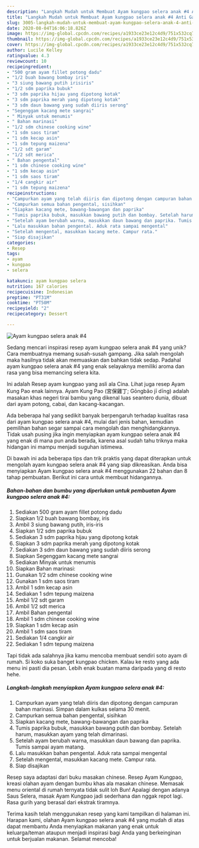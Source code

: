 ```yaml
---
description: "Langkah Mudah untuk Membuat Ayam kungpao selera anak #4 Anti Gagal"
title: "Langkah Mudah untuk Membuat Ayam kungpao selera anak #4 Anti Gagal"
slug: 3005-langkah-mudah-untuk-membuat-ayam-kungpao-selera-anak-4-anti-gagal
date: 2020-08-04T16:06:18.826Z
image: https://img-global.cpcdn.com/recipes/a1933ce23e12c4d9/751x532cq70/ayam-kungpao-selera-anak-4-foto-resep-utama.jpg
thumbnail: https://img-global.cpcdn.com/recipes/a1933ce23e12c4d9/751x532cq70/ayam-kungpao-selera-anak-4-foto-resep-utama.jpg
cover: https://img-global.cpcdn.com/recipes/a1933ce23e12c4d9/751x532cq70/ayam-kungpao-selera-anak-4-foto-resep-utama.jpg
author: Lucile Kelley
ratingvalue: 4.3
reviewcount: 10
recipeingredient:
- "500 gram ayam fillet potong dadu"
- "1/2 buah bawang bombay iris"
- "3 siung bawang putih irisiris"
- "1/2 sdm paprika bubuk"
- "3 sdm paprika hijau yang dipotong kotak"
- "3 sdm paprika merah yang dipotong kotak"
- "3 sdm daun bawang yang sudah diiris serong"
- "Segenggam kacang mete sangrai"
- " Minyak untuk menumis"
- " Bahan marinasi"
- "1/2 sdm chinese cooking wine"
- "1 sdm saos tiram"
- "1 sdm kecap asin"
- "1 sdm tepung maizena"
- "1/2 sdt garam"
- "1/2 sdt merica"
- " Bahan pengental"
- "1 sdm chinese cooking wine"
- "1 sdm kecap asin"
- "1 sdm saos tiram"
- "1/4 cangkir air"
- "1 sdm tepung maizena"
recipeinstructions:
- "Campurkan ayam yang telah diiris dan dipotong dengan campuran bahan marinasi. Simpan dalam kulkas selama 30 menit."
- "Campurkan semua bahan pengental, sisihkan"
- "Siapkan kacang mete, bawang-bawangan dan paprika"
- "Tumis paprika bubuk, masukkan bawang putih dan bombay. Setelah harum, masukkan ayam yang telah dimarinasi."
- "Setelah ayam berubah warna, masukkan daun bawang dan paprika. Tumis sampai ayam matang."
- "Lalu masukkan bahan pengental. Aduk rata sampai mengental"
- "Setelah mengental, masukkan kacang mete. Campur rata."
- "Siap disajikan"
categories:
- Resep
tags:
- ayam
- kungpao
- selera

katakunci: ayam kungpao selera 
nutrition: 167 calories
recipecuisine: Indonesian
preptime: "PT31M"
cooktime: "PT50M"
recipeyield: "2"
recipecategory: Dessert

---
```



![Ayam kungpao selera anak #4](https://img-global.cpcdn.com/recipes/a1933ce23e12c4d9/751x532cq70/ayam-kungpao-selera-anak-4-foto-resep-utama.jpg)

Sedang mencari inspirasi resep ayam kungpao selera anak #4 yang unik? Cara membuatnya memang susah-susah gampang. Jika salah mengolah maka hasilnya tidak akan memuaskan dan bahkan tidak sedap. Padahal ayam kungpao selera anak #4 yang enak selayaknya memiliki aroma dan rasa yang bisa memancing selera kita.

Ini adalah Resep ayam kungpao yang asli ala Cina. Lihat juga resep Ayam Kung Pao enak lainnya. Ayam Kung Pao (宮保雞丁; Gōngbǎo jī dīng) adalah masakan khas negeri tirai bambu yang dikenal luas seantero dunia, dibuat dari ayam potong, cabai, dan kacang-kacangan.

Ada beberapa hal yang sedikit banyak berpengaruh terhadap kualitas rasa dari ayam kungpao selera anak #4, mulai dari jenis bahan, kemudian pemilihan bahan segar sampai cara mengolah dan menghidangkannya. Tidak usah pusing jika ingin menyiapkan ayam kungpao selera anak #4 yang enak di mana pun anda berada, karena asal sudah tahu triknya maka hidangan ini mampu menjadi suguhan istimewa.


Di bawah ini ada beberapa tips dan trik praktis yang dapat diterapkan untuk mengolah ayam kungpao selera anak #4 yang siap dikreasikan. Anda bisa menyiapkan Ayam kungpao selera anak #4 menggunakan 22 bahan dan 8 tahap pembuatan. Berikut ini cara untuk membuat hidangannya.

<!--inarticleads1-->

##### Bahan-bahan dan bumbu yang diperlukan untuk pembuatan Ayam kungpao selera anak #4:

1. Sediakan 500 gram ayam fillet potong dadu
1. Siapkan 1/2 buah bawang bombay, iris
1. Ambil 3 siung bawang putih, iris-iris
1. Siapkan 1/2 sdm paprika bubuk
1. Sediakan 3 sdm paprika hijau yang dipotong kotak
1. Siapkan 3 sdm paprika merah yang dipotong kotak
1. Sediakan 3 sdm daun bawang yang sudah diiris serong
1. Siapkan Segenggam kacang mete sangrai
1. Sediakan  Minyak untuk menumis
1. Siapkan  Bahan marinasi:
1. Gunakan 1/2 sdm chinese cooking wine
1. Gunakan 1 sdm saos tiram
1. Ambil 1 sdm kecap asin
1. Sediakan 1 sdm tepung maizena
1. Ambil 1/2 sdt garam
1. Ambil 1/2 sdt merica
1. Ambil  Bahan pengental
1. Ambil 1 sdm chinese cooking wine
1. Siapkan 1 sdm kecap asin
1. Ambil 1 sdm saos tiram
1. Sediakan 1/4 cangkir air
1. Sediakan 1 sdm tepung maizena


Tapi tidak ada salahnya jika kamu mencoba membuat sendiri soto ayam di rumah. Si koko suka banget kungpao chicken. Kalau ke resto yang ada menu ini pasti dia pesan. Lebih enak buatan mama daripada yang di resto hehe. 

<!--inarticleads2-->

##### Langkah-langkah menyiapkan Ayam kungpao selera anak #4:

1. Campurkan ayam yang telah diiris dan dipotong dengan campuran bahan marinasi. Simpan dalam kulkas selama 30 menit.
1. Campurkan semua bahan pengental, sisihkan
1. Siapkan kacang mete, bawang-bawangan dan paprika
1. Tumis paprika bubuk, masukkan bawang putih dan bombay. Setelah harum, masukkan ayam yang telah dimarinasi.
1. Setelah ayam berubah warna, masukkan daun bawang dan paprika. Tumis sampai ayam matang.
1. Lalu masukkan bahan pengental. Aduk rata sampai mengental
1. Setelah mengental, masukkan kacang mete. Campur rata.
1. Siap disajikan


Resep saya adaptasi dari buku masakan chinese. Resep Ayam Kungpao, kreasi olahan ayam dengan bumbu khas ala masakan chinese. Memasak menu oriental di rumah ternyata tidak sulit loh Bun! Apalagi dengan adanya Saus Selera, masak Ayam Kungpao jadi sederhana dan nggak repot lagi. Rasa gurih yang berasal dari ekstrak tiramnya. 

Terima kasih telah menggunakan resep yang kami tampilkan di halaman ini. Harapan kami, olahan Ayam kungpao selera anak #4 yang mudah di atas dapat membantu Anda menyiapkan makanan yang enak untuk keluarga/teman ataupun menjadi inspirasi bagi Anda yang berkeinginan untuk berjualan makanan. Selamat mencoba!
